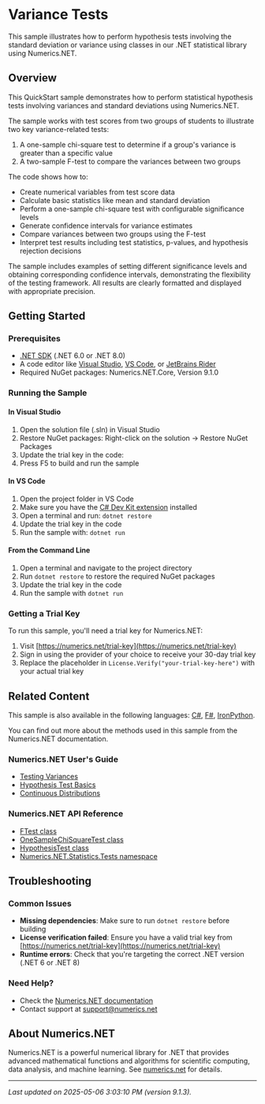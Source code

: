 # Variance Tests

This sample illustrates how to perform hypothesis tests involving the standard deviation or variance using classes in our .NET statistical library using Numerics.NET.

## Overview

This QuickStart sample demonstrates how to perform statistical hypothesis tests involving variances and 
standard deviations using Numerics.NET.

The sample works with test scores from two groups of students to illustrate two key variance-related 
tests:

1. A one-sample chi-square test to determine if a group's variance is greater than a specific value
2. A two-sample F-test to compare the variances between two groups

The code shows how to:
- Create numerical variables from test score data
- Calculate basic statistics like mean and standard deviation
- Perform a one-sample chi-square test with configurable significance levels
- Generate confidence intervals for variance estimates
- Compare variances between two groups using the F-test
- Interpret test results including test statistics, p-values, and hypothesis rejection decisions

The sample includes examples of setting different significance levels and obtaining corresponding 
confidence intervals, demonstrating the flexibility of the testing framework. All results are clearly
formatted and displayed with appropriate precision.


## Getting Started

### Prerequisites

- [.NET SDK](https://dotnet.microsoft.com/download) (.NET 6.0 or .NET 8.0)
- A code editor like [Visual Studio](https://visualstudio.microsoft.com/), [VS Code](https://code.visualstudio.com/), or [JetBrains Rider](https://www.jetbrains.com/rider/)
- Required NuGet packages: Numerics.NET.Core, Version 9.1.0

### Running the Sample

#### In Visual Studio
1. Open the solution file (.sln) in Visual Studio
2. Restore NuGet packages: Right-click on the solution → Restore NuGet Packages
3. Update the trial key in the code:
4. Press F5 to build and run the sample

#### In VS Code

1. Open the project folder in VS Code
2. Make sure you have the [C# Dev Kit extension](https://marketplace.visualstudio.com/items?itemName=ms-dotnettools.csdevkit) installed
3. Open a terminal and run: `dotnet restore`
4. Update the trial key in the code 
5. Run the sample with: `dotnet run`

#### From the Command Line

1. Open a terminal and navigate to the project directory
2. Run `dotnet restore` to restore the required NuGet packages
3. Update the trial key in the code
4. Run the sample with `dotnet run`

### Getting a Trial Key

To run this sample, you'll need a trial key for Numerics.NET:

1. Visit [https://numerics.net/trial-key](https://numerics.net/trial-key)
2. Sign in using the provider of your choice to receive your 30-day trial key
3. Replace the placeholder in `License.Verify("your-trial-key-here")` with your actual trial key

## Related Content

This sample is also available in the following languages: 
[C#](https://github.com/NumericsDotNet/quickstart-csharp/tree/net6.0/statistics/hypothesis-tests/variance-tests), [F#](https://github.com/NumericsDotNet/quickstart-fsharp/tree/net6.0/statistics/hypothesis-tests/variance-tests), [IronPython](https://github.com/NumericsDotNet/quickstart-ironpython/tree/net6.0/statistics/hypothesis-tests/variance-tests).

You can find out more about the methods used in this sample from the Numerics.NET documentation.

### Numerics.NET User's Guide

- [Testing Variances](https://numerics.netstatistics/hypothesis-tests/testing-variances)
- [Hypothesis Test Basics](https://numerics.netstatistics/hypothesis-tests/hypothesis-test-basics)
- [Continuous Distributions](https://numerics.netstatistics/continuous-distributions/continuous-distributions)

### Numerics.NET API Reference

- [FTest class](https://numerics.net/documentation/latest/reference/numerics.net.statistics.tests.ftest)
- [OneSampleChiSquareTest class](https://numerics.net/documentation/latest/reference/numerics.net.statistics.tests.onesamplechisquaretest)
- [HypothesisTest class](https://numerics.net/documentation/latest/reference/numerics.net.statistics.tests.hypothesistest)
- [Numerics.NET.Statistics.Tests namespace](https://numerics.net/documentation/latest/reference/numerics.net.statistics.tests)


## Troubleshooting

### Common Issues

- **Missing dependencies**: Make sure to run `dotnet restore` before building
- **License verification failed**: Ensure you have a valid trial key from [https://numerics.net/trial-key](https://numerics.net/trial-key)
- **Runtime errors**: Check that you're targeting the correct .NET version (.NET 6 or .NET 8)

### Need Help?

- Check the [Numerics.NET documentation](https://numerics.net/documentation/)
- Contact support at [support@numerics.net](mailto:support@numerics.net?subject=VarianceTests%20QuickStart%20Sample%20%28Visual+Basic%29)

## About Numerics.NET

Numerics.NET is a powerful numerical library for .NET that provides advanced mathematical 
functions and algorithms for scientific computing, data analysis, and machine learning.
See [numerics.net](https://numerics.net) for details.

---

_Last updated on 2025-05-06 3:03:10 PM (version 9.1.3)._
